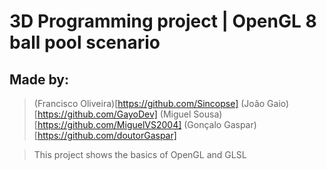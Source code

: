 # 3D Programming project | OpenGL 8 ball pool scenario

## Made by:
> (Francisco Oliveira)[https://github.com/Sincopse]
> (João Gaio)[https://github.com/GayoDev]
> (Miguel Sousa)[https://github.com/MiguelVS2004]
> (Gonçalo Gaspar)[https://github.com/doutorGaspar]

> This project shows the basics of OpenGL and GLSL
